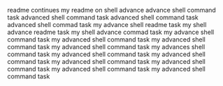 readme continues
my readme on shell advance
advance shell command task
advanced shell command task
advanced shell command task
advanced shell commad task
my advance shell readme task
my shell advance readme task
my shell advance commad task
my advance shell command task
my advanced shell command task
my advanced shell command task
my advanced shell command task
my advances shell command task
my advanced shell command task
my advanced shell command task
my advanced shell command task
my advanced shell command task
my advanced shell command task
my advanced shell command task
